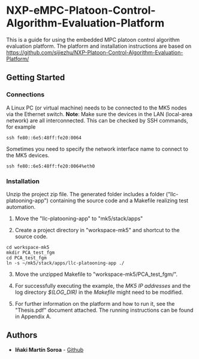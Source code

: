 # NXP-eMPC-Platoon-Control-Algorithm-Evaluation-Platform

This is a guide for using the embedded MPC platoon control algorithm evaluation platform. The platform and installation instructions are based on https://github.com/sijiezhu/NXP-Platoon-Control-Algorithm-Evaluation-Platform/

## Getting Started
### Connections

A Linux PC (or virtual machine) needs to be connected to the MK5 nodes via the Ethernet switch.
**Note**: Make sure the devices in the LAN (local-area network) are all interconnected. This can be checked by SSH commands, for example
```
ssh fe80::6e5:48ff:fe20:0064
```
Sometimes you need to specify the network interface name to connect to the MK5 devices.
```
ssh fe80::6e5:48ff:fe20:0064%eth0
```
### Installation
Unzip the project zip file. The generated folder includes a folder ("llc-platooning-app") containing the source code and a Makefile realizing test automation.

1. Move the "llc-platooning-app" to "mk5/stack/apps"

2. Create a project directory in "workspace-mk5" and shortcut to the source code.
```
cd workspace-mk5
mkdir PCA_test_fgm
cd PCA_test_fgm
ln -s ~/mk5/stack/apps/llc-platooning-app ./
```
3. Move the unzipped Makefile to "workspace-mk5/PCA_test_fgm/".

4. For successfully executing the example, the *MK5 IP addresses* and the log directory *$(LOG_DIR)* in the *Makefile* might need to be modified.

5. For further information on the platform and how to run it, see the "Thesis.pdf" document attached. The running instructions can be found in Appendix A. 

## Authors

* **Iñaki Martín Soroa** -  [Github](https://github.com/inkms)
